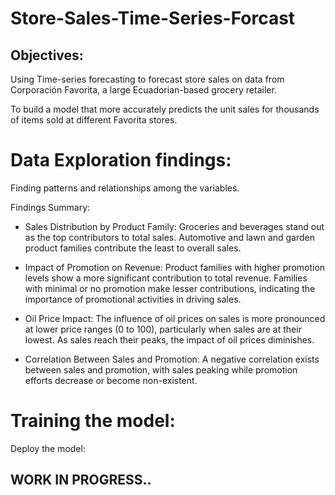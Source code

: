 # Store-Sales-Time-Series-Forcast

## Objectives:

Using Time-series forecasting to forecast store sales on data from Corporación Favorita, a large Ecuadorian-based grocery retailer.

To build a model that more accurately predicts the unit sales for thousands of items sold at different Favorita stores.

# Data Exploration findings:
Finding patterns and relationships among the variables.

Findings Summary:

* Sales Distribution by Product Family:
Groceries and beverages stand out as the top contributors to total sales.
Automotive and lawn and garden product families contribute the least to overall sales.

* Impact of Promotion on Revenue:
Product families with higher promotion levels show a more significant contribution to total revenue.
Families with minimal or no promotion make lesser contributions, indicating the importance of promotional activities in driving sales.

* Oil Price Impact:
The influence of oil prices on sales is more pronounced at lower price ranges (0 to 100), particularly when sales are at their lowest.
As sales reach their peaks, the impact of oil prices diminishes.

* Correlation Between Sales and Promotion:
A negative correlation exists between sales and promotion, with sales peaking while promotion efforts decrease or become non-existent.

# Training the model:

Deploy the model:

## WORK IN PROGRESS..
